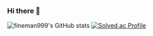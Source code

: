 ### Hi there 👋
![fineman999's GitHub stats](https://github-readme-stats.vercel.app/api?username=fineman999&show_icons=true&theme=radical)
[![Solved.ac Profile](http://mazassumnida.wtf/api/v2/generate_badge?boj=fineman999)](https://solved.ac/fineman999/)
<!--START_SECTION:badges-->
<!--END_SECTION:badges-->
